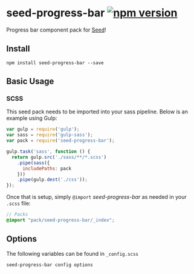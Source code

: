 # seed-progress-bar [![npm version](https://badge.fury.io/js/seed-progress-bar.svg)](https://badge.fury.io/js/seed-progress-bar)

Progress bar component pack for [Seed](https://github.com/helpscout/seed)!

## Install
```
npm install seed-progress-bar --save
```


## Basic Usage

### SCSS
This seed pack needs to be imported into your sass pipeline. Below is an example using Gulp:


```javascript
var gulp = require('gulp');
var sass = require('gulp-sass');
var pack = require('seed-progress-bar');

gulp.task('sass', function () {
  return gulp.src('./sass/**/*.scss')
    .pipe(sass({
      includePaths: pack
    }))
    .pipe(gulp.dest('./css'));
});
```

Once that is setup, simply `@import` *seed-progress-bar* as needed in your `.scss` file:

```scss
// Packs
@import "pack/seed-progress-bar/_index";
```

## Options

The following variables can be found in `_config.scss`

```scss
seed-progress-bar config options
```
